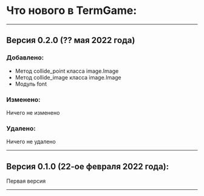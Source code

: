 # Что нового в TermGame:

---
## Версия 0.2.0 (?? мая 2022 года)
### Добавлено:
 + Метод collide_point класса image.Image
 + Метод collide_image класса image.Image
 + Модуль font
### Изменено:
Ничего не изменено
### Удалено:
Ничего не удалено

---

## Версия 0.1.0 (22-ое февраля 2022 года):
Первая версия

---
